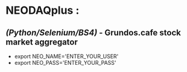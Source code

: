 # NEODAQplus :

## *(Python/Selenium/BS4)* - Grundos.cafe stock market aggregator 

* export NEO_NAME='ENTER_YOUR_USER'
* export NEO_PASS='ENTER_YOUR_PASS'
